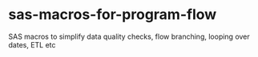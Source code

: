 # sas-macros-for-program-flow
SAS macros to simplify data quality checks, flow branching, looping over dates, ETL etc
